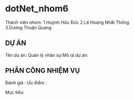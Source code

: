 # dotNet_nhom6
Thành viên nhóm:
  1.Huỳnh Hữu Đức
  2.Lê Hoàng Nhất Thống
  3.Dương Thuận Quang
  
DỰ ÁN
---------------------------------------
Tên dự án: Quản lý nhân sự
Mô tả dự án: 


PHÂN CÔNG NHIỆM VỤ
---------------------------------------
Đánh giá :
Ưu điểm :

Mục tiêu:
